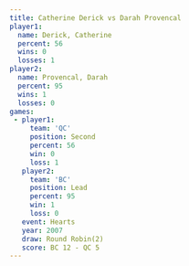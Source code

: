 ```yaml
---
title: Catherine Derick vs Darah Provencal
player1:                 
  name: Derick, Catherine
  percent: 56            
  wins: 0                
  losses: 1              
player2:                 
  name: Provencal, Darah 
  percent: 95            
  wins: 1                
  losses: 0              
games:
 - player1:          
     team: 'QC'      
     position: Second
     percent: 56     
     win: 0          
     loss: 1         
   player2:        
     team: 'BC'    
     position: Lead
     percent: 95   
     win: 1        
     loss: 0       
   event: Hearts       
   year: 2007          
   draw: Round Robin(2)
   score: BC 12 - QC 5 
---
```


